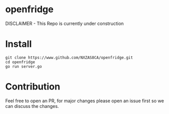 # openfridge

DISCLAIMER - This Repo is currently under construction

# Install
```
git clone https://www.github.com/NXZAS8CA/openfridge.git
cd openfridge
go run server.go
```

# Contribution
Feel free to open an PR, for major changes please open an issue first so we can discuss the changes.
